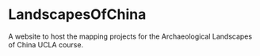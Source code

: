 # LandscapesOfChina
A website to host the mapping projects for the Archaeological Landscapes of China UCLA course.
